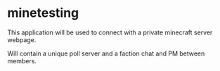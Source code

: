# minetesting
This application will be used to connect with a private minecraft server webpage.

Will contain a unique poll server and a faction chat and PM between members.
